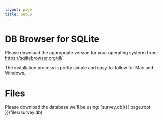 ```yaml
---
layout: page
title: Setup
---
```


# DB Browser for SQLite

Please download the appropriate version for your operating systerm from: https://sqlitebrowser.org/dl/

The installation process is pretty simple and easy-to-follow for Mac and Windows.   

# Files
Please download the database we'll be using: [survey.db]({{ page.root }}/files/survey.db)
